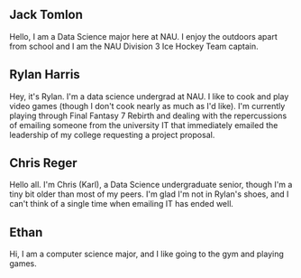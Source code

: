 Jack Tomlon
---------------------------------------
Hello, I am a Data Science major here at NAU. I enjoy the outdoors apart
from school and I am the NAU Division 3 Ice Hockey Team captain.

Rylan Harris
---------------------------------------
Hey, it's Rylan. I'm a data science undergrad at NAU. I like to cook and play video games (though I don't cook nearly as much as I'd like). I'm currently playing through Final Fantasy 7 Rebirth and dealing with the repercussions of emailing someone from the university IT that immediately emailed the leadership of my college requesting a project proposal.

Chris Reger
---------------------------------------
Hello all. I'm Chris (Karl), a Data Science undergraduate senior, though I'm a tiny bit older than most of my peers. I'm glad I'm not in Rylan's shoes, and I can't think of a single time when emailing IT has ended well. 


Ethan
---------------------------------------
Hi, I am a computer science major, and I like going to the gym and playing games.
